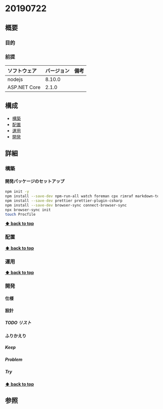 # 20190722

## 概要

### 目的

### 前提

| ソフトウェア   | バージョン | 備考 |
| :------------- | :--------- | :--- |
| nodejs         | 8.10.0     |      |
| ASP.NET Core   | 2.1.0     |      |

## 構成

- [構築](#構築)
- [配置](#配置)
- [運用](#運用)
- [開発](#開発)

## 詳細

### 構築

#### 開発パッケージのセットアップ

```bash
npm init -y
npm install --save-dev npm-run-all watch foreman cpx rimraf markdown-to-html
npm install --save-dev prettier prettier-plugin-csharp
npm install --save-dev browser-sync connect-browser-sync
npx browser-sync init
touch Procfile
```

**[⬆ back to top](#構成)**

### 配置

**[⬆ back to top](#構成)**

### 運用

**[⬆ back to top](#構成)**

### 開発

#### 仕様

#### 設計

##### TODO リスト

#### ふりかえり

##### Keep

##### Problem

##### Try

**[⬆ back to top](#構成)**

## 参照
